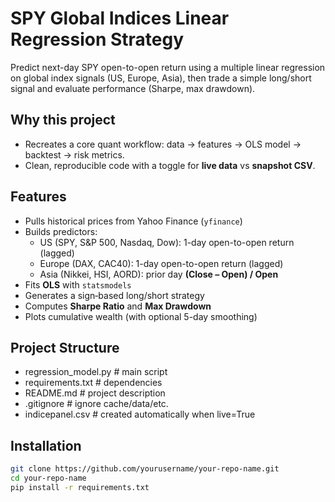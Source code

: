 # SPY Global Indices Linear Regression Strategy

Predict next-day SPY open-to-open return using a multiple linear regression on global index signals (US, Europe, Asia), then trade a simple long/short signal and evaluate performance (Sharpe, max drawdown).

## Why this project
- Recreates a core quant workflow: data → features → OLS model → backtest → risk metrics.
- Clean, reproducible code with a toggle for **live data** vs **snapshot CSV**.

## Features
- Pulls historical prices from Yahoo Finance (`yfinance`)
- Builds predictors:
  - US (SPY, S&P 500, Nasdaq, Dow): 1-day open-to-open return (lagged)
  - Europe (DAX, CAC40): 1-day open-to-open return (lagged)
  - Asia (Nikkei, HSI, AORD): prior day **(Close – Open) / Open**
- Fits **OLS** with `statsmodels`
- Generates a sign‐based long/short strategy
- Computes **Sharpe Ratio** and **Max Drawdown**
- Plots cumulative wealth (with optional 5-day smoothing)

## Project Structure
- regression_model.py # main script
- requirements.txt # dependencies
- README.md # project description
- .gitignore # ignore cache/data/etc.
- indicepanel.csv # created automatically when live=True


## Installation
```bash
git clone https://github.com/yourusername/your-repo-name.git
cd your-repo-name
pip install -r requirements.txt


